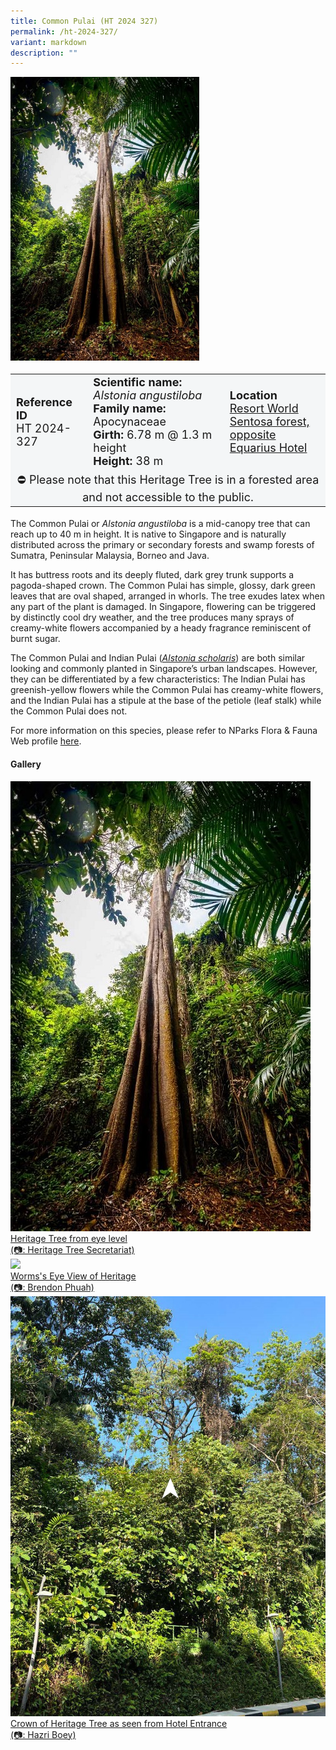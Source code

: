 ```yaml
---
title: Common Pulai (HT 2024 327)
permalink: /ht-2024-327/
variant: markdown
description: ""
---
```

<div class="isomer-image-wrapper">
<img style="width: 60%" src="/images/Heritage_trees_photos/alsangb_ht2024-327_habit.jpg">
</div><table style="minWidth: 100px; font-size: 18px; background: #F4F6F7">
<tbody><tr>
<td rowspan="1" colspan="1">
<strong>Reference ID</strong>
<br>HT 2024-327
</td>
<td rowspan="1" colspan="1">
	<strong>Scientific name:</strong> <em>Alstonia angustiloba</em>
<br><strong>Family name: </strong>Apocynaceae
<br><strong>Girth: </strong>6.78 m @ 1.3 m height
<br><strong>Height: </strong>38 m
</td>
<td rowspan="1" colspan="1">
<strong>Location</strong><a href="https://www.onemap.gov.sg/?lat=1.2572342&amp;lng=103.8164433">
 <br>Resort World Sentosa forest,<br>opposite Equarius Hotel</a>
</td></tr>
<tr><td style="text-align: center;" colspan="3">⛔ Please note that this Heritage Tree is in a forested area and not accessible to the public.</td></tr>
</tbody>
</table>
<p>The Common Pulai or <em>Alstonia angustiloba</em> is a mid-canopy tree that can reach up to 40 m in height. It is native to Singapore and is naturally distributed across the primary or secondary forests and swamp forests of Sumatra, Peninsular Malaysia, Borneo and Java.</p>

<p>It has buttress roots and its deeply fluted, dark grey trunk supports a pagoda-shaped crown. The Common Pulai has simple, glossy, dark green leaves that are oval shaped, arranged in whorls. The tree exudes latex when any part of the plant is damaged. In Singapore, flowering can be triggered by distinctly cool dry weather, and the tree produces many sprays of creamy-white flowers accompanied by a heady fragrance reminiscent of burnt sugar.</p>

<p>The Common Pulai and Indian Pulai (<a href="https://www.nparks.gov.sg/florafaunaweb/flora/2/7/2705"><em>Alstonia scholaris</em></a>) are both similar looking and commonly planted in Singapore’s urban landscapes. However, they can be differentiated by a few characteristics: The Indian Pulai has greenish-yellow flowers while the Common Pulai has creamy-white flowers, and the Indian Pulai has a stipule at the base of the petiole (leaf stalk) while the Common Pulai does not.</p>

<p>For more information on this species, please refer to NParks Flora &amp; Fauna Web profile <a href="https://www.nparks.gov.sg/florafaunaweb/flora/2/7/2704">here</a>.</p>

<h4><b>Gallery</b></h4>
<div class="isomer-card-grid">
<a href="/images/Heritage_trees_photos/alsangb_ht2024-327_habit.jpg" class="isomer-card">
<div class="isomer-card-image">
<div class="isomer-image-wrapper"><img src="/images/Heritage_trees_photos/alsangb_ht2024-327_habit.jpg"></div></div>
<div class="isomer-card-body"><div class="isomer-card-description">Heritage Tree from eye level<br>(📷: Heritage Tree Secretariat)</div></div></a>
	
<a href="/images/Heritage_trees_photos/alsangb_ht2024-327_wev.jpg" class="isomer-card">
<div class="isomer-card-image">
<div class="isomer-image-wrapper"><img src="/images/Heritage_trees_photos/alsangb_ht2024-327_wev.jpg"></div></div>
<div class="isomer-card-body"><div class="isomer-card-description">Worms's Eye View of Heritage <br>(📷: Brendon Phuah)</div></div></a>
	
<a href="/images/Heritage_trees_photos/alsangb_ht2024-327_far.jpg" class="isomer-card">
<div class="isomer-card-image">
<div class="isomer-image-wrapper"><img src="/images/Heritage_trees_photos/alsangb_ht2024-327_far.jpg"></div></div>
<div class="isomer-card-body"><div class="isomer-card-description">Crown of Heritage Tree as seen from Hotel Entrance<br>(📷: Hazri Boey)</div></div></a></div>